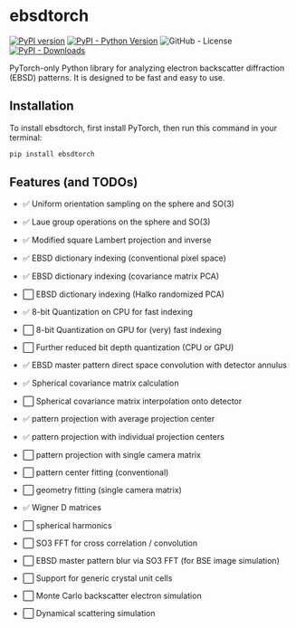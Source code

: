 # ebsdtorch

[![PyPI version](https://img.shields.io/pypi/v/ebsdtorch)](https://pypi.org/project/ebsdtorch/)
[![PyPI - Python Version](https://img.shields.io/pypi/pyversions/ebsdtorch)](https://pypi.org/project/ebsdtorch/)
![GitHub - License](https://img.shields.io/github/license/ZacharyVarley/ebsdtorch) 
[![PyPI - Downloads](https://img.shields.io/pypi/dm/ebsdtorch)](https://pypi.org/project/ebsdtorch/)

PyTorch-only Python library for analyzing electron backscatter diffraction (EBSD)
patterns. It is designed to be fast and easy to use.

## Installation

To install ebsdtorch, first install PyTorch, then run this command in your
terminal:

```bash
pip install ebsdtorch
```

## Features (and TODOs)

- :white_check_mark: Uniform orientation sampling on the sphere and SO(3)
- :white_check_mark: Laue group operations on the sphere and SO(3)
- :white_check_mark: Modified square Lambert projection and inverse

- :white_check_mark: EBSD dictionary indexing (conventional pixel space)
- :white_check_mark: EBSD dictionary indexing (covariance matrix PCA)
- :white_large_square: EBSD dictionary indexing (Halko randomized PCA)

- :white_check_mark: 8-bit Quantization on CPU for fast indexing
- :white_large_square: 8-bit Quantization on GPU for (very) fast indexing
- :white_large_square: Further reduced bit depth quantization (CPU or GPU)
- :white_check_mark: EBSD master pattern direct space convolution with detector annulus

- :white_check_mark: Spherical covariance matrix calculation
- :white_large_square: Spherical covariance matrix interpolation onto detector

- :white_check_mark: pattern projection with average projection center
- :white_check_mark: pattern projection with individual projection centers
- :white_large_square: pattern projection with single camera matrix

- :white_large_square: pattern center fitting (conventional)
- :white_large_square: geometry fitting (single camera matrix)

- :white_check_mark: Wigner D matrices
- :white_large_square: spherical harmonics
- :white_large_square: SO3 FFT for cross correlation / convolution
- :white_large_square: EBSD master pattern blur via SO3 FFT (for BSE image simulation)

- :white_large_square: Support for generic crystal unit cells
- :white_large_square: Monte Carlo backscatter electron simulation
- :white_large_square: Dynamical scattering simulation

